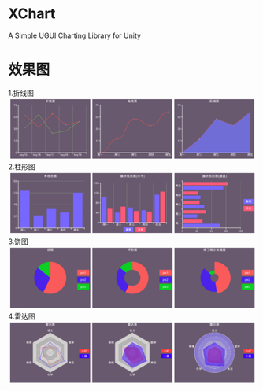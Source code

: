 # XChart
A Simple UGUI Charting Library for Unity

# 效果图
  1.折线图
![折线图](Doc/demo_line.png)
  2.柱形图
![柱形图](Doc/demo_bar.png)
  3.饼图
![饼图](Doc/demo_pie.png)
  4.雷达图
![雷达图](Doc/demo_radar.png)